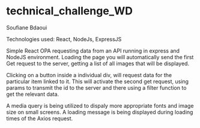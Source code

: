 # technical_challenge_WD
Soufiane Bdaoui 

Technologies used: React, NodeJs, ExpressJS

Simple React OPA requesting data from an API running in express and NodeJS environment. 
Loading the page you will automatically send the first Get request to the server, getting a list of all images that will be displayed.

Clicking on a button inside a individual div, will request data for the particular item linked to it. 
This will activate the second get request, using params to transmit the id to the server and there using a filter function to get the relevant data.

A media query is being utilized to dispaly more appropriate fonts and image size on small screens. 
A loading message is being displayed during loading times of the Axios request. 
